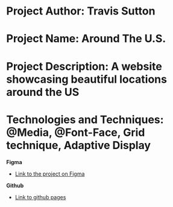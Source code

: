 # Project Author: Travis Sutton

# Project Name: Around The U.S.

# Project Description: A website showcasing beautiful locations around the US

# Technologies and Techniques: @Media, @Font-Face, Grid technique, Adaptive Display

**Figma**

- [Link to the project on Figma](https://www.figma.com/file/ii4xxsJ0ghevUOcssTlHZv/Sprint-3%3A-Around-the-US?node-id=0%3A1)

**Github**

- [Link to github pages](https://travis-sutton.github.io/se_project_aroundtheus/)
